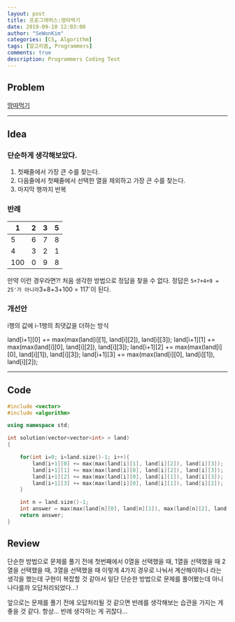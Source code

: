 ```yaml
---
layout: post
title: 프로그래머스:땅따먹기
date: 2019-09-10 12:03:00
author: "SeWonKim"
categories: [CS, Algorithm]
tags: [알고리즘, Programmers]
comments: true
description: Programmers Coding Test
---
```


## Problem

[땅따먹기](https://programmers.co.kr/learn/courses/30/lessons/12913)

---

## Idea

### 단순하게 생각해보았다.

1. 첫째줄에서 가장 큰 수를 찾는다.
2. 다음줄에서 첫째줄에서 선택한 열을 제외하고 가장 큰 수를 찾는다.
3. 마지막 행까지 반복

### 반례

| 1   | 2   | 3   | 5   |
| --- | --- | --- | --- |
| 5   | 6   | 7   | 8   |
| 4   | 3   | 2   | 1   |
| 100 | 0   | 9   | 8   |

만약 이런 경우라면?! 처음 생각한 방법으로 정답을 찾을 수 없다.
정답은 `5+7+4+9 = 25'가 아니라`3+8+3+100 = 117`이 된다.

### 개선안

i행의 값에 i-1행의 최댓값을 더하는 방식

land[i+1][0] += max(max(land[i][1], land[i][2]), land[i][3]);
land[i+1][1] += max(max(land[i][0], land[i][2]), land[i][3]);
land[i+1][2] += max(max(land[i][0], land[i][1]), land[i][3]);
land[i+1][3] += max(max(land[i][0], land[i][1]), land[i][2]);

---

## Code

```cpp
#include <vector>
#include <algorithm>

using namespace std;

int solution(vector<vector<int> > land)
{

    for(int i=0; i<land.size()-1; i++){
        land[i+1][0] += max(max(land[i][1], land[i][2]), land[i][3]);
        land[i+1][1] += max(max(land[i][0], land[i][2]), land[i][3]);
        land[i+1][2] += max(max(land[i][0], land[i][1]), land[i][3]);
        land[i+1][3] += max(max(land[i][0], land[i][1]), land[i][2]);
    }

    int n = land.size()-1;
    int answer = max(max(land[n][0], land[n][1]), max(land[n][2], land[n][3]));
    return answer;
}
```

## Review

단순한 방법으로 문제를 풀기 전에 첫번째에서 0열을 선택했을 때, 1열을 선택했을 때 2열을 선택했을 때, 3열을 선택했을 때 이렇게 4가지 경우로 나눠서 계산해야하나 라는 생각을 했는데
구현이 복잡할 것 같아서 일단 단순한 방법으로 문제를 풀어봤는데 아니나다를까 오답처리되었다...!

앞으로는 문제를 풀기 전에 오답처리될 것 같으면 반례를 생각해보는 습관을 가지는 게 좋을 것 같다. 항상... 반례 생각하는 게 귀찮다...
